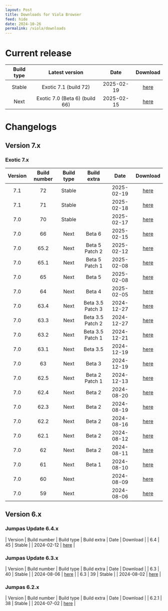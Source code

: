 ```yaml
---
layout: Post
title: Downloads for Viola Browser
feed: hide
date: 2024-10-26
permalink: /viola/downloads
---
```


# Current release

| Build type | Latest version | Date | Download |
| :--: | :--: | :--: | :--: |
| Stable | Exotic 7.1 (build 72) | 2025-02-19 | [here](/viola/builds/build72) |
| Next | Exotic 7.0 (Beta 6) (build 66) | 2025-02-15 | [here](/viola/builds/build66) |

# Changelogs
## Version 7.x
### Exotic 7.x

| Version | Build number | Build type | Build extra | Date | Download |
| :--: | :--: | :--: | :--: | :--: | :--: |
| 7.1 | 72 | Stable | | 2025-02-19 | [here](/viola/builds/build72) |
| 7.1 | 71 | Stable | | 2025-02-18 | [here](/viola/builds/build71) |
| 7.0 | 70 | Stable | | 2025-02-17 | [here](/viola/builds/build70) |
| 7.0 | 66 | Next | Beta 6 | 2025-02-15 | [here](/viola/builds/build66) |
| 7.0 | 65.2 | Next | Beta 5 Patch 2 | 2025-02-12 | [here](/viola/builds/build65r2) |
| 7.0 | 65.1 | Next | Beta 5 Patch 1 | 2025-02-08 | [here](/viola/builds/build65r1) |
| 7.0 | 65 | Next | Beta 5 | 2025-02-08 | [here](/viola/builds/build65) |
| 7.0 | 64 | Next | Beta 4 | 2025-02-05 | [here](/viola/builds/build64) |
| 7.0 | 63.4 | Next | Beta 3.5 Patch 3 | 2024-12-27 | [here](/viola/builds/build63r4) |
| 7.0 | 63.3 | Next | Beta 3.5 Patch 2 | 2024-12-27 | [here](/viola/builds/build63r3) |
| 7.0 | 63.2 | Next | Beta 3.5 Patch 1 | 2024-12-21 | [here](/viola/builds/build63r2) |
| 7.0 | 63.1 | Next | Beta 3.5 | 2024-12-19 | [here](/viola/builds/build63r1) |
| 7.0 | 63 | Next | Beta 3 | 2024-12-19 | [here](/viola/builds/build63) |
| 7.0 | 62.5 | Next | Beta 2 Patch 1 | 2024-12-13 | [here](/viola/builds/build62r5) |
| 7.0 | 62.4 | Next | Beta 2 | 2024-08-20 | [here](/viola/builds/build62r4) |
| 7.0 | 62.3 | Next | Beta 2 | 2024-08-19 | [here](/viola/builds/build62r3) |
| 7.0 | 62.2 | Next | Beta 2 | 2024-08-16 | [here](/viola/builds/build62r2) |
| 7.0 | 62.1 | Next | Beta 2 | 2024-08-12 | [here](/viola/builds/build62r1) |
| 7.0 | 62 | Next | Beta 2 | 2024-08-11 | [here](/viola/builds/build62) |
| 7.0 | 61 | Next | Beta 1 | 2024-08-10 | [here](/viola/builds/build61) |
| 7.0 | 60 | Next | | 2024-08-09 | [here](/viola/builds/build60) |
| 7.0 | 59 | Next | | 2024-08-06 | [here](/viola/builds/build59) |

## Version 6.x
### Jumpas Update 6.4.x

| Version | Build number | Build type | Build extra | Date | Download |
| 6.4 | 45 | Stable | | 2024-02-12 | [here](/viola/builds/build45) |

### Jumpas Update 6.3.x

| Version | Build number | Build type | Build extra | Date | Download |
| 6.3 | 40 | Stable | | 2024-08-06 | [here](/viola/builds/build40) |
| 6.3 | 39 | Stable | | 2024-08-02 | [here](/viola/builds/build39) |

### Jumpas 6.2.x

| Version | Build number | Build type | Build extra | Date | Download |
| 6.2.1 | 38 | Stable | | 2024-07-02 | [here](/viola/builds/build38) |

